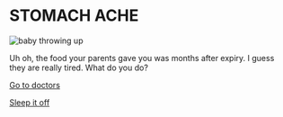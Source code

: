 # STOMACH ACHE

![baby throwing up](https://media.giphy.com/media/3o6Yg725hMPzA5sxyg/giphy.gif)

Uh oh, the food your parents gave you was months after expiry. I guess they are really tired. What do you do?

[Go to doctors](doctors.md)  

[Sleep it off](better.md)